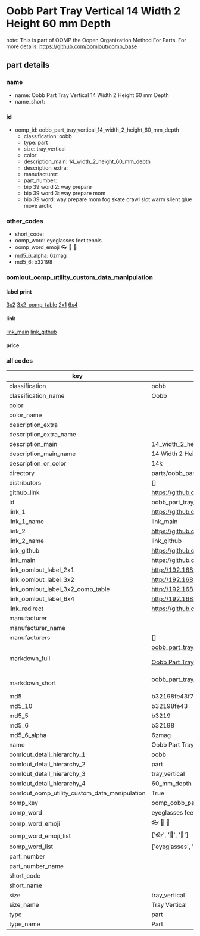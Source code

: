 # Oobb Part Tray Vertical 14 Width 2 Height 60 mm Depth  

note: This is part of OOMP the Oopen Organization Method For Parts. For more details: https://github.com/oomlout/oomp_base

##  part details
  







### name
* name: Oobb Part Tray Vertical 14 Width 2 Height 60 mm Depth
* name_short: 
### id
* oomp_id: oobb_part_tray_vertical_14_width_2_height_60_mm_depth
  * classification: oobb
  * type: part
  * size: tray_vertical
  * color: 
  * description_main: 14_width_2_height_60_mm_depth
  * description_extra: 
  * manufacturer: 
  * part_number: 
  * bip 39 word 2: way prepare
  * bip 39 word 3: way prepare mom
  * bip 39 word: way prepare mom fog skate crawl slot warm silent glue move arctic

### other_codes
* short_code: 
* oomp_word: eyeglasses feet tennis
* oomp_word_emoji :eyeglasses: :feet: :tennis:
* md5_6_alpha: 6zmag
* md5_6: b32198






### oomlout_oomp_utility_custom_data_manipulation
#### label print
[3x2](http://192.168.1.245:1112/?label=oomp%206zmag)
[3x2_oomp_table](http://192.168.1.108:1112/?label=oomp%206zmag)
[2x1](http://192.168.1.242:1112/?label=oomp%206zmag)
[6x4](http://192.168.1.55:1112/?label=oomp%206zmag)    

#### link

[link_main](https://github.com/oomlout/oomlout_oomp_version_1_messy/tree/main/parts/oobb_part_tray_vertical_14_width_2_height_60_mm_depth) [link_github](https://github.com/oomlout/oomlout_oomp_version_1_messy/tree/main/parts/oobb_part_tray_vertical_14_width_2_height_60_mm_depth)                             

#### price







### all codes 
| key | value |  
| --- | --- |  
| classification | oobb |  
| classification_name | Oobb |  
| color |  |  
| color_name |  |  
| description_extra |  |  
| description_extra_name |  |  
| description_main | 14_width_2_height_60_mm_depth |  
| description_main_name | 14 Width 2 Height 60 mm Depth |  
| description_or_color | 14k |  
| directory | parts/oobb_part_tray_vertical_14_width_2_height_60_mm_depth |  
| distributors | [] |  
| github_link | https://github.com/oomlout/oomlout_oomp_part_src/tree/main/parts/oobb_part_tray_vertical_14_width_2_height_60_mm_depth |  
| id | oobb_part_tray_vertical_14_width_2_height_60_mm_depth |  
| link_1 | https://github.com/oomlout/oomlout_oomp_version_1_messy/tree/main/parts/oobb_part_tray_vertical_14_width_2_height_60_mm_depth |  
| link_1_name | link_main |  
| link_2 | https://github.com/oomlout/oomlout_oomp_version_1_messy/tree/main/parts/oobb_part_tray_vertical_14_width_2_height_60_mm_depth |  
| link_2_name | link_github |  
| link_github | https://github.com/oomlout/oomlout_oomp_version_1_messy/tree/main/parts/oobb_part_tray_vertical_14_width_2_height_60_mm_depth |  
| link_main | https://github.com/oomlout/oomlout_oomp_version_1_messy/tree/main/parts/oobb_part_tray_vertical_14_width_2_height_60_mm_depth |  
| link_oomlout_label_2x1 | http://192.168.1.242:1112/?label=oomp%206zmag |  
| link_oomlout_label_3x2 | http://192.168.1.245:1112/?label=oomp%206zmag |  
| link_oomlout_label_3x2_oomp_table | http://192.168.1.108:1112/?label=oomp%206zmag |  
| link_oomlout_label_6x4 | http://192.168.1.55:1112/?label=oomp%206zmag |  
| link_redirect | https://github.com/oomlout/oomlout_oomp_version_1_messy/tree/main/parts/oobb_part_tray_vertical_14_width_2_height_60_mm_depth |  
| manufacturer |  |  
| manufacturer_name |  |  
| manufacturers | [] |  
| markdown_full | [oobb_part_tray_vertical_14_width_2_height_60_mm_depth](none)<br>[](none)<br>[Oobb Part Tray Vertical 14 Width 2 Height 60 Mm Depth](none)<br><br> |  
| markdown_short | [oobb_part_tray_vertical_14_width_2_height_60_mm_depth](none)<br><br> |  
| md5 | b32198fe43f73980cae505a51daa7fc0 |  
| md5_10 | b32198fe43 |  
| md5_5 | b3219 |  
| md5_6 | b32198 |  
| md5_6_alpha | 6zmag |  
| name | Oobb Part Tray Vertical 14 Width 2 Height 60 mm Depth |  
| oomlout_detail_hierarchy_1 | oobb |  
| oomlout_detail_hierarchy_2 | part |  
| oomlout_detail_hierarchy_3 | tray_vertical |  
| oomlout_detail_hierarchy_4 | 60_mm_depth |  
| oomlout_oomp_utility_custom_data_manipulation | True |  
| oomp_key | oomp_oobb_part_tray_vertical_14_width_2_height_60_mm_depth |  
| oomp_word | eyeglasses feet tennis |  
| oomp_word_emoji | :eyeglasses: :feet: :tennis: |  
| oomp_word_emoji_list | [':eyeglasses:', ':feet:', ':tennis:'] |  
| oomp_word_list | ['eyeglasses', 'feet', 'tennis'] |  
| part_number |  |  
| part_number_name |  |  
| short_code |  |  
| short_name |  |  
| size | tray_vertical |  
| size_name | Tray Vertical |  
| type | part |  
| type_name | Part |  
